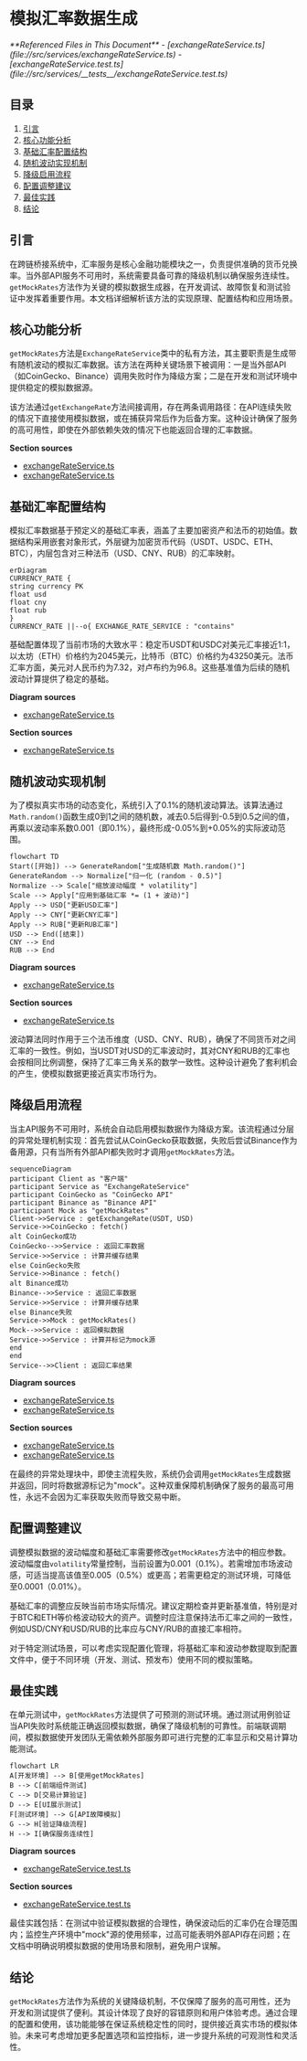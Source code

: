 # 模拟汇率数据生成

<cite>
**Referenced Files in This Document**   
- [exchangeRateService.ts](file://src/services/exchangeRateService.ts)
- [exchangeRateService.test.ts](file://src/services/__tests__/exchangeRateService.test.ts)
</cite>

## 目录
1. [引言](#引言)
2. [核心功能分析](#核心功能分析)
3. [基础汇率配置结构](#基础汇率配置结构)
4. [随机波动实现机制](#随机波动实现机制)
5. [降级启用流程](#降级启用流程)
6. [配置调整建议](#配置调整建议)
7. [最佳实践](#最佳实践)
8. [结论](#结论)

## 引言

在跨链桥接系统中，汇率服务是核心金融功能模块之一，负责提供准确的货币兑换率。当外部API服务不可用时，系统需要具备可靠的降级机制以确保服务连续性。`getMockRates`方法作为关键的模拟数据生成器，在开发调试、故障恢复和测试验证中发挥着重要作用。本文档详细解析该方法的实现原理、配置结构和应用场景。

## 核心功能分析

`getMockRates`方法是`ExchangeRateService`类中的私有方法，其主要职责是生成带有随机波动的模拟汇率数据。该方法在两种关键场景下被调用：一是当外部API（如CoinGecko、Binance）调用失败时作为降级方案；二是在开发和测试环境中提供稳定的模拟数据源。

该方法通过`getExchangeRate`方法间接调用，存在两条调用路径：在API连续失败的情况下直接使用模拟数据，或在捕获异常后作为后备方案。这种设计确保了服务的高可用性，即使在外部依赖失效的情况下也能返回合理的汇率数据。

**Section sources**
- [exchangeRateService.ts](file://src/services/exchangeRateService.ts#L102-L121)
- [exchangeRateService.ts](file://src/services/exchangeRateService.ts#L124-L180)

## 基础汇率配置结构

模拟汇率数据基于预定义的基础汇率表，涵盖了主要加密资产和法币的初始值。数据结构采用嵌套对象形式，外层键为加密货币代码（USDT、USDC、ETH、BTC），内层包含对三种法币（USD、CNY、RUB）的汇率映射。

```mermaid
erDiagram
CURRENCY_RATE {
string currency PK
float usd
float cny
float rub
}
CURRENCY_RATE ||--o{ EXCHANGE_RATE_SERVICE : "contains"
```

基础配置体现了当前市场的大致水平：稳定币USDT和USDC对美元汇率接近1:1，以太坊（ETH）价格约为2045美元，比特币（BTC）价格约为43250美元。法币汇率方面，美元对人民币约为7.32，对卢布约为96.8。这些基准值为后续的随机波动计算提供了稳定的基础。

**Diagram sources**
- [exchangeRateService.ts](file://src/services/exchangeRateService.ts#L104-L112)

**Section sources**
- [exchangeRateService.ts](file://src/services/exchangeRateService.ts#L104-L112)

## 随机波动实现机制

为了模拟真实市场的动态变化，系统引入了0.1%的随机波动算法。该算法通过`Math.random()`函数生成0到1之间的随机数，减去0.5后得到-0.5到0.5之间的值，再乘以波动率系数0.001（即0.1%），最终形成-0.05%到+0.05%的实际波动范围。

```mermaid
flowchart TD
Start([开始]) --> GenerateRandom["生成随机数 Math.random()"]
GenerateRandom --> Normalize["归一化 (random - 0.5)"]
Normalize --> Scale["缩放波动幅度 * volatility"]
Scale --> Apply["应用到基础汇率 *= (1 + 波动)"]
Apply --> USD["更新USD汇率"]
Apply --> CNY["更新CNY汇率"]
Apply --> RUB["更新RUB汇率"]
USD --> End([结束])
CNY --> End
RUB --> End
```

**Diagram sources**
- [exchangeRateService.ts](file://src/services/exchangeRateService.ts#L114-L120)

**Section sources**
- [exchangeRateService.ts](file://src/services/exchangeRateService.ts#L114-L120)

波动算法同时作用于三个法币维度（USD、CNY、RUB），确保了不同货币对之间汇率的一致性。例如，当USDT对USD的汇率波动时，其对CNY和RUB的汇率也会按相同比例调整，保持了汇率三角关系的数学一致性。这种设计避免了套利机会的产生，使模拟数据更接近真实市场行为。

## 降级启用流程

当主API服务不可用时，系统会自动启用模拟数据作为降级方案。该流程通过分层的异常处理机制实现：首先尝试从CoinGecko获取数据，失败后尝试Binance作为备用源，只有当所有外部API都失败时才调用`getMockRates`方法。

```mermaid
sequenceDiagram
participant Client as "客户端"
participant Service as "ExchangeRateService"
participant CoinGecko as "CoinGecko API"
participant Binance as "Binance API"
participant Mock as "getMockRates"
Client->>Service : getExchangeRate(USDT, USD)
Service->>CoinGecko : fetch()
alt CoinGecko成功
CoinGecko-->>Service : 返回汇率数据
Service->>Service : 计算并缓存结果
else CoinGecko失败
Service->>Binance : fetch()
alt Binance成功
Binance-->>Service : 返回汇率数据
Service->>Service : 计算并缓存结果
else Binance失败
Service->>Mock : getMockRates()
Mock-->>Service : 返回模拟数据
Service->>Service : 计算并标记为mock源
end
end
Service-->>Client : 返回汇率结果
```

**Diagram sources**
- [exchangeRateService.ts](file://src/services/exchangeRateService.ts#L130-L145)
- [exchangeRateService.ts](file://src/services/exchangeRateService.ts#L169-L175)

**Section sources**
- [exchangeRateService.ts](file://src/services/exchangeRateService.ts#L130-L145)
- [exchangeRateService.ts](file://src/services/exchangeRateService.ts#L169-L175)

在最终的异常处理块中，即使主流程失败，系统仍会调用`getMockRates`生成数据并返回，同时将数据源标记为"mock"。这种双重保障机制确保了服务的最高可用性，永远不会因为汇率获取失败而导致交易中断。

## 配置调整建议

调整模拟数据的波动幅度和基础汇率需要修改`getMockRates`方法中的相应参数。波动幅度由`volatility`常量控制，当前设置为0.001（0.1%）。若需增加市场波动感，可适当提高该值至0.005（0.5%）或更高；若需更稳定的测试环境，可降低至0.0001（0.01%）。

基础汇率的调整应反映当前市场实际情况。建议定期检查并更新基准值，特别是对于BTC和ETH等价格波动较大的资产。调整时应注意保持法币汇率之间的一致性，例如USD/CNY和USD/RUB的比率应与CNY/RUB的直接汇率相符。

对于特定测试场景，可以考虑实现配置化管理，将基础汇率和波动参数提取到配置文件中，便于不同环境（开发、测试、预发布）使用不同的模拟策略。

## 最佳实践

在单元测试中，`getMockRates`方法提供了可预测的测试环境。通过测试用例验证当API失败时系统能正确返回模拟数据，确保了降级机制的可靠性。前端联调期间，模拟数据使开发团队无需依赖外部服务即可进行完整的汇率显示和交易计算功能测试。

```mermaid
flowchart LR
A[开发环境] --> B[使用getMockRates]
B --> C[前端组件测试]
C --> D[交易计算验证]
D --> E[UI展示测试]
F[测试环境] --> G[API故障模拟]
G --> H[验证降级流程]
H --> I[确保服务连续性]
```

**Diagram sources**
- [exchangeRateService.test.ts](file://src/services/__tests__/exchangeRateService.test.ts#L35-L42)

**Section sources**
- [exchangeRateService.test.ts](file://src/services/__tests__/exchangeRateService.test.ts#L35-L42)

最佳实践包括：在测试中验证模拟数据的合理性，确保波动后的汇率仍在合理范围内；监控生产环境中"mock"源的使用频率，过高可能表明外部API存在问题；在文档中明确说明模拟数据的使用场景和限制，避免用户误解。

## 结论

`getMockRates`方法作为系统的关键降级机制，不仅保障了服务的高可用性，还为开发和测试提供了便利。其设计体现了良好的容错原则和用户体验考虑。通过合理的配置和使用，该功能能够在保证系统稳定性的同时，提供接近真实市场的模拟体验。未来可考虑增加更多配置选项和监控指标，进一步提升系统的可观测性和灵活性。